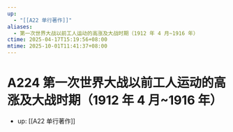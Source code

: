 ```yaml
---
up:
  - "[[A22 单行著作]]"
aliases:
  - 第一次世界大战以前工人运动的高涨及大战时期（1912 年 4 月~1916 年）
ctime: 2025-04-17T15:19:56+08:00
mtime: 2025-10-01T11:41:37+08:00
---
```


# A224 第一次世界大战以前工人运动的高涨及大战时期（1912 年 4 月~1916 年）

- up: [[A22 单行著作]]
